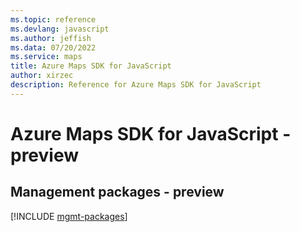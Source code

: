 ```yaml
---
ms.topic: reference
ms.devlang: javascript
ms.author: jeffish
ms.data: 07/20/2022
ms.service: maps
title: Azure Maps SDK for JavaScript
author: xirzec
description: Reference for Azure Maps SDK for JavaScript
---
```

# Azure Maps SDK for JavaScript - preview

## Management packages - preview
[!INCLUDE [mgmt-packages](maps-mgmt-index.md)]
